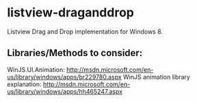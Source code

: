 listview-draganddrop
====================

Listview Drag and Drop implementation for Windows 8.

Libraries/Methods to consider:
-------------------------

WinJS.UI.Animation: 
http://msdn.microsoft.com/en-us/library/windows/apps/br229780.aspx
WinJS animation library explanation: http://msdn.microsoft.com/en-us/library/windows/apps/hh465247.aspx
